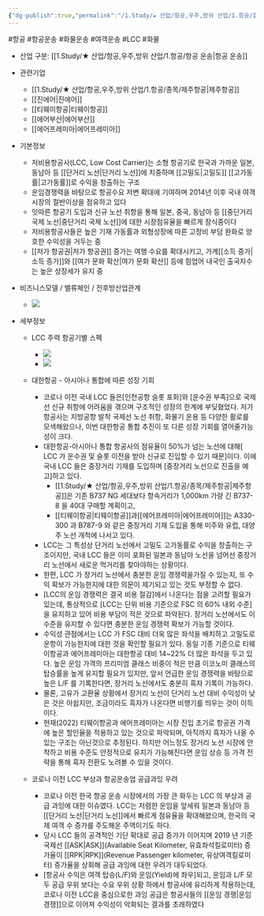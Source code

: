 ```yaml
---
{"dg-publish":true,"permalink":"/1.Study/★ 산업/항공,우주,방위 산업/1.항공/INFO-항공/LCC/","created":"2023-06-20T12:10:11.872+09:00","updated":"2025-06-26T17:12:53.683+09:00"}
---
```


#항공 #항공운송 #화물운송 #여객운송 #LCC #화물 

- 산업 구분: [[1.Study/★ 산업/항공,우주,방위 산업/1.항공/항공 운송\|항공 운송]]


- 관련기업
	- [[1.Study/★ 산업/항공,우주,방위 산업/1.항공/종목/제주항공\|제주항공]]
	- [[진에어\|진에어]]
	- [[티웨이항공\|티웨이항공]]
	- [[에어부산\|에어부산]]
	- [[에어프레미아\|에어프레미아]]


- 기본정보
	- 저비용항공사(LCC, Low Cost Carrier)는 소형 항공기로 한국과 가까운 일본, 동남아 등 [[단거리 노선\|단거리 노선]]에 치중하며 [[고밀도\|고밀도]] [[고가동률\|고가동률]]로 수익을 창출하는 구조
	- 운임경쟁력을 바탕으로 항공수요 저변 확대에 기여하며 2014년 이후 국내 여객시장의 절반이상을 점유하고 있다
	- 잇따른 항공기 도입과 신규 노선 취항을 통해 일본, 중국, 동남아 등 [[중단거리 국제 노선\|중단거리 국제 노선]]에 대한 시장점유율을 빠르게 잠식중이다
	-  저비용항공사들은 높은 기재 가동률과 외형성장에 따른 고정비 부담 완화로 양호한 수익성을 거두는 중
	- [[저가 항공권\|저가 항공권]] 증가는 여행 수요를 확대시키고, 가계[[소득 증가\|소득 증가]]와 [[여가 문화 확산\|여가 문화 확산]] 등에 힘업어 내국인 출국자수는 높은 성장세가 유지 중



- 비즈니스모델 / 밸류체인 / 전후방산업관계
	- ![](https://i.imgur.com/2KsFIag.png)



- 세부정보
	- LCC 주력 항공기별 스펙
		- ![](https://i.imgur.com/Wnz3n3N.png)
		- ![](https://i.imgur.com/GuJtDw5.png)


	- 대한항공 - 아시아나 통합에 따른 성장 기회
		- 코로나 이전 국내 LCC 들은[인천공항 슬롯 포화]와 [운수권 부족]으로 국제선 신규 취항에 어려움을 겪으며 구조적인 성장의 한계에 부딪혔었다. 저가 항공사는 지방공항 발착 국제선 노선 취항, 화물기 운용 등 다양한 활로를 모색해왔으나, 이번 대한항공 통합 추진이 또 다른 성장 기회를 열어줄가능성이 크다. 
		- 대한항공-아시아나 통합 항공사의 점유율이 50%가 넘는 노선에 대해[ LCC 가 운수권 및 슬롯 이전을 받아 신규로 진입할 수 있기 때문]이다. 이에 국내 LCC 들은 중장거리 기재를 도입하며 [중장거리 노선으로 진출을 예고]하고 있다. 
			- [[1.Study/★ 산업/항공,우주,방위 산업/1.항공/종목/제주항공\|제주항공]]은 기존 B737 NG 세대보다 항속거리가 1,000km 가량 긴 B737-8 을 40대 구매할 계획이고, 
			- [[티웨이항공\|티웨이항공]]과[[에어프레미아\|에어프레미아]]는 A330-300 과 B787-9 와 같은 중장거리 기재 도입을 통해 미주와 유럽, 대양주 노선 개척에 나서고 있다. 
		- LCC는 그 특성상 단거리 노선에서 고밀도 고가동률로 수익을 창출하는 구조이지만, 국내 LCC 들은 이미 포화된 일본과 동남아 노선을 넘어선 중장거리 노선에서 새로운 먹거리를 찾아야하는 상황이다. 
		- 한편, LCC 가 장거리 노선에서 충분한 운임 경쟁력을가질 수 있는지, 또 수익 확보가 가능한지에 대한 의문이 제기되고 있는 것도 부정할 수 없다.
		- [LCC의 운임 경쟁력은 결국 비용 절감]에서 나온다는 점을 고려할 필요가 있는데, 통상적으로 [LCC는 단위 비용 기준으로 FSC 의 60% 내외 수준]을 유지하고 있어 비용 부담이 적은 것으로 파악된다. 장거리 노선에서도 이 수준을 유지할 수 있다면 충분한 운임 경쟁력 확보가 가능할 것이다.
		- 수익성 관점에서는 LCC 가 FSC 대비 더욱 많은 좌석을 배치하고 고밀도로 운항이 가능한지에 대한 것을 확인할 필요가 있다. 동일 기종 기준으로 티웨이항공과 에어프레미아는 대한항공 대비 14~22% 더 많은 좌석을 두고 있다. 높은 운임 가격의 프리미엄 클래스 비중이 적은 만큼 이코노미 클래스의 탑승률을 높게 유지할 필요가 있지만, 앞서 언급한 운임 경쟁력을 바탕으로 높은 L/F 를 기록한다면, 장거리 노선에서도 충분히 흑자 기록이 가능하다. 
		- 물론, 고유가 고환율 상황에서 장거리 노선이 단거리 노선 대비 수익성이 낮은 것은 아쉽지만, 조금이라도 흑자가 나온다면 비행기를 띄우는 것이 이득이다. 
		- 현재(2022) 티웨이항공과 에어프레미아는 시장 진입 초기로 항공권 가격에 높은 할인율을 적용하고 있는 것으로 파악되며, 아직까지 흑자가 나올 수 있는 구조는 아닌것으로 추정된다. 하지만 어느정도 장거리 노선 시장에 안착하고 비용 수준도 안정적으로 유지가 가능해진다면 운임 상승 등 가격 전략을 통해 흑자 전환도 노려볼 수 있을 것이다.
	- 코로나 이전 LCC 부상과 항공운송업 공급과잉 우려 
		- 코로나 이전 한국 항공 운송 시장에서의 가장 큰 화두는 LCC 의 부상과 공급 과잉에 대한 이슈였다. LCC는 저렴한 운임을 앞세워 일본과 동남아 등 [[단거리 노선\|단거리 노선]]에서 빠르게 점유율을 확대해왔으며, 한국의 국제 여객 수 증가를 주도해온 주역이기도 하다. 
		- 당시 LCC 들의 공격적인 기단 확대로 공급 증가가 이어지며 2019 년 기준 국제선 [[ASK\|ASK]](Available Seat Kilometer, 유효좌석킬로미터) 증가율이 [[RPK\|RPK]](Revenue Passenger kilometer, 유상여객킬로미터) 증가율을 상회해 공급 과잉에 대한 우려가 대두되었다. 
		- [항공사 수익은 여객 탑승(L/F)와 운임(Yield)에 좌우]되고, 운임과 L/F 모두 공급 우위 보다는 수요 우위 상황 하에서 항공사에 유리하게 작용하는데, 코로나 이전 LCC을 중심으로한 과잉 공급은 항공사들의 [[운임 경쟁\|운임 경쟁]]으로 이어져 수익성이 악화되는 결과를 초래하였다

